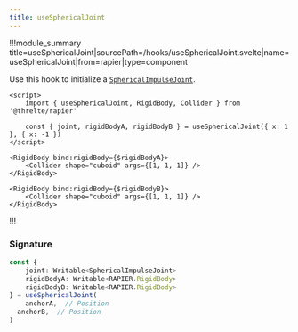 ```yaml
---
title: useSphericalJoint
---
```


!!!module_summary title=useSphericalJoint|sourcePath=/hooks/useSphericalJoint.svelte|name=useSphericalJoint|from=rapier|type=component

Use this hook to initialize a [`SphericalImpulseJoint`](https://rapier.rs/docs/user_guides/javascript/joints#spherical-joint).

```svelte
<script>
	import { useSphericalJoint, RigidBody, Collider } from '@threlte/rapier'

	const { joint, rigidBodyA, rigidBodyB } = useSphericalJoint({ x: 1 }, { x: -1 })
</script>

<RigidBody bind:rigidBody={$rigidBodyA}>
	<Collider shape="cuboid" args={[1, 1, 1]} />
</RigidBody>

<RigidBody bind:rigidBody={$rigidBodyB}>
	<Collider shape="cuboid" args={[1, 1, 1]} />
</RigidBody>
```

!!!

### Signature

```ts
const {
	joint: Writable<SphericalImpulseJoint>
	rigidBodyA: Writable<RAPIER.RigidBody>
	rigidBodyB: Writable<RAPIER.RigidBody>
} = useSphericalJoint(
	anchorA,  // Position
  anchorB,  // Position
)
```
